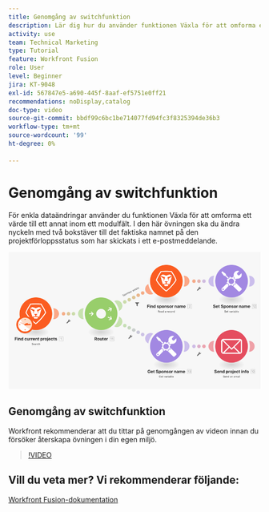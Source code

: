 ```yaml
---
title: Genomgång av switchfunktion
description: Lär dig hur du använder funktionen Växla för att omforma ett värde till ett annat inom ett modulfält i  [!DNL Adobe Workfront Fusion].
activity: use
team: Technical Marketing
type: Tutorial
feature: Workfront Fusion
role: User
level: Beginner
jira: KT-9048
exl-id: 567847e5-a690-445f-8aaf-ef5751e0ff21
recommendations: noDisplay,catalog
doc-type: video
source-git-commit: bbdf99c6bc1be714077fd94fc3f8325394de36b3
workflow-type: tm+mt
source-wordcount: '99'
ht-degree: 0%

---
```


# Genomgång av switchfunktion

För enkla dataändringar använder du funktionen Växla för att omforma ett värde till ett annat inom ett modulfält. I den här övningen ska du ändra nyckeln med två bokstäver till det faktiska namnet på den projektförloppsstatus som har skickats i ett e-postmeddelande.

![En bild som använder växlingsfunktionen](assets/beyond-basic-modules-3.png)

## Genomgång av switchfunktion

Workfront rekommenderar att du tittar på genomgången av videon innan du försöker återskapa övningen i din egen miljö.

>[!VIDEO](https://video.tv.adobe.com/v/335289/?quality=12&learn=on&enablevpops=1)



## Vill du veta mer? Vi rekommenderar följande:

[Workfront Fusion-dokumentation](https://experienceleague.adobe.com/sv/docs/workfront-fusion/using/get-started-with-fusion/understand-workfront-fusion/workfront-fusion-overview)
